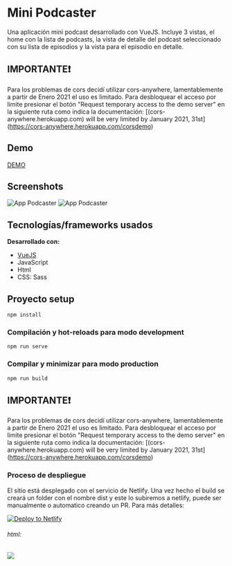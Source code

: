 # Mini Podcaster
Una aplicación mini podcast desarrollado con VueJS. Incluye 3 vistas, el home con la lista de podcasts, la vista de detalle del podcast seleccionado con su lista de episodios y la vista para el episodio en detalle.

## IMPORTANTE❗
Para los problemas de cors decidí utilizar cors-anywhere, lamentablemente a partir de Enero 2021 el uso es limitado.
Para desbloquear el acceso por limite presionar el botón "Request temporary access to the demo server" en la siguiente ruta como indica la documentación:
[(cors-anywhere.herokuapp.com) will be very limited by January 2021, 31st] (https://cors-anywhere.herokuapp.com/corsdemo)

## Demo
[DEMO](https://mini-podcaster.netlify.app/)

## Screenshots
![App Podcaster](https://i.imgur.com/M3LgGIZ.png)
![App Podcaster](https://i.imgur.com/MAHA5Qf.png?1)

## Tecnologías/frameworks usados
<b>Desarrollado con:</b>
- [VueJS](https://v2.vuejs.org/)
- JavaScript
- Html
- CSS: Sass

## Proyecto setup
```
npm install
```

### Compilación y hot-reloads para modo development
```
npm run serve
```

### Compilar y minimizar para modo production
```
npm run build
```

## IMPORTANTE❗
Para los problemas de cors decidí utilizar cors-anywhere, lamentablemente a partir de Enero 2021 el uso es limitado.
Para desbloquear el acceso por limite presionar el botón "Request temporary access to the demo server" en la siguiente ruta como indica la documentación:
[(cors-anywhere.herokuapp.com) will be very limited by January 2021, 31st] (https://cors-anywhere.herokuapp.com/corsdemo)


### Proceso de despliegue

El sitio está desplegado con el servicio de Netlify. Una vez hecho el build se creará un folder con el nombre dist y este lo subiremos a netlify, puede ser manualmente o automatico creando un PR. Para más detalles:

[![Deploy to Netlify](https://www.netlify.com/img/deploy/button.svg)](https://app.netlify.com/start/deploy?repository=https://github.com/netlify-templates/next-netlify-starter)

###### html:
<a href="https://app.netlify.com/start/deploy?repository=https://github.com/netlify-templates/next-netlify-starter"><img src="https://www.netlify.com/img/deploy/button.svg"></a>



